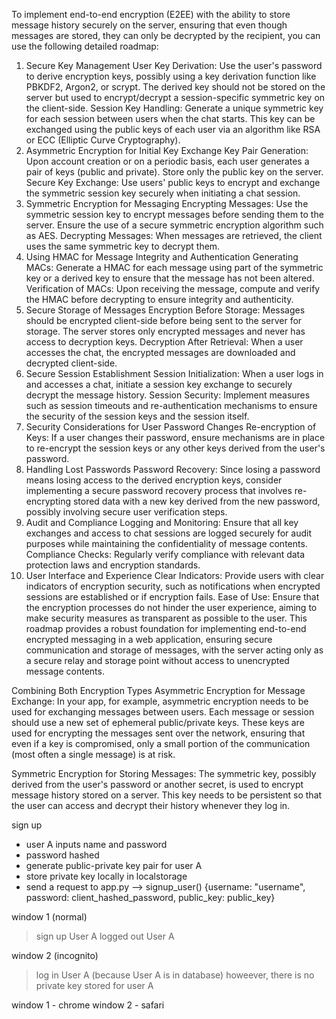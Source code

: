 To implement end-to-end encryption (E2EE) with the ability to store message history securely on the server, ensuring that even though messages are stored, they can only be decrypted by the recipient, you can use the following detailed roadmap:

1. Secure Key Management
User Key Derivation: Use the user's password to derive encryption keys, possibly using a key derivation function like PBKDF2, Argon2, or scrypt. The derived key should not be stored on the server but used to encrypt/decrypt a session-specific symmetric key on the client-side.
Session Key Handling: Generate a unique symmetric key for each session between users when the chat starts. This key can be exchanged using the public keys of each user via an algorithm like RSA or ECC (Elliptic Curve Cryptography).
2. Asymmetric Encryption for Initial Key Exchange
Key Pair Generation: Upon account creation or on a periodic basis, each user generates a pair of keys (public and private). Store only the public key on the server.
Secure Key Exchange: Use users' public keys to encrypt and exchange the symmetric session key securely when initiating a chat session.
3. Symmetric Encryption for Messaging
Encrypting Messages: Use the symmetric session key to encrypt messages before sending them to the server. Ensure the use of a secure symmetric encryption algorithm such as AES.
Decrypting Messages: When messages are retrieved, the client uses the same symmetric key to decrypt them.
4. Using HMAC for Message Integrity and Authentication
Generating MACs: Generate a HMAC for each message using part of the symmetric key or a derived key to ensure that the message has not been altered.
Verification of MACs: Upon receiving the message, compute and verify the HMAC before decrypting to ensure integrity and authenticity.
5. Secure Storage of Messages
Encryption Before Storage: Messages should be encrypted client-side before being sent to the server for storage. The server stores only encrypted messages and never has access to decryption keys.
Decryption After Retrieval: When a user accesses the chat, the encrypted messages are downloaded and decrypted client-side.
6. Secure Session Establishment
Session Initialization: When a user logs in and accesses a chat, initiate a session key exchange to securely decrypt the message history.
Session Security: Implement measures such as session timeouts and re-authentication mechanisms to ensure the security of the session keys and the session itself.
7. Security Considerations for User Password Changes
Re-encryption of Keys: If a user changes their password, ensure mechanisms are in place to re-encrypt the session keys or any other keys derived from the user's password.
8. Handling Lost Passwords
Password Recovery: Since losing a password means losing access to the derived encryption keys, consider implementing a secure password recovery process that involves re-encrypting stored data with a new key derived from the new password, possibly involving secure user verification steps.
9. Audit and Compliance
Logging and Monitoring: Ensure that all key exchanges and access to chat sessions are logged securely for audit purposes while maintaining the confidentiality of message contents.
Compliance Checks: Regularly verify compliance with relevant data protection laws and encryption standards.
10. User Interface and Experience
Clear Indicators: Provide users with clear indicators of encryption security, such as notifications when encrypted sessions are established or if encryption fails.
Ease of Use: Ensure that the encryption processes do not hinder the user experience, aiming to make security measures as transparent as possible to the user.
This roadmap provides a robust foundation for implementing end-to-end encrypted messaging in a web application, ensuring secure communication and storage of messages, with the server acting only as a secure relay and storage point without access to unencrypted message contents.

Combining Both Encryption Types
Asymmetric Encryption for Message Exchange: In your app, for example, asymmetric encryption needs to be used for exchanging messages between users. Each message or session should use a new set of ephemeral public/private keys. These keys are used for encrypting the messages sent over the network, ensuring that even if a key is compromised, only a small portion of the communication (most often a single message) is at risk.

Symmetric Encryption for Storing Messages: The symmetric key, possibly derived from the user's password or another secret, is used to encrypt message history stored on a server. This key needs to be persistent so that the user can access and decrypt their history whenever they log in.


sign up
- user A inputs name and password
- password hashed
- generate public-private key pair for user A
- store private key locally in localstorage
- send a request to app.py --> signup_user() {username: "username", password: client_hashed_password, public_key: public_key}

window 1 (normal)
> sign up User A
> logged out User A

window 2 (incognito)
> log in User A (because User A is in database)
> howeever, there is no private key stored for user A

window 1 - chrome
window 2 - safari